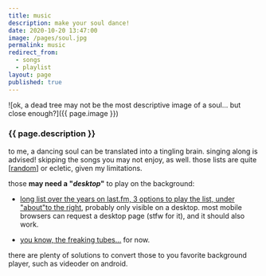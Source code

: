 ```yaml
---
title: music
description: make your soul dance!
date: 2020-10-20 13:47:00
image: /pages/soul.jpg
permalink: music
redirect_from:
  - songs
  - playlist
layout: page
published: true
---
```


![ok, a dead tree may not be the most descriptive image of a soul... but close enough?]({{ page.image }})

### {{ page.description }}

to me, a dancing soul can be translated into a tingling brain. singing along is advised! skipping the songs you may not enjoy, as well. those lists are quite [[random](/random)] or ecletic, given my limitations.

those **may need a "_desktop_"** to play on the background:

- [long list over the years on last.fm, 3 options to play the list, under "about"to the right](https://www.last.fm/user/cawas), probably only visible on a desktop. most mobile browsers can request a desktop page (stfw for it), and it should also work.

- [you know, the freaking tubes...](https://www.youtube.com/playlist?list=PL28DE3A85A7D3FA81) for now.

there are plenty of solutions to convert those to you favorite background player, such as videoder on android.
